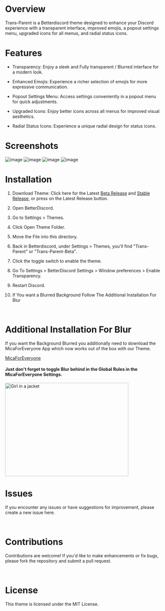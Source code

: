 
# Overview
Trans-Parent is a Betterdiscord theme designed to enhance your Discord experience with a transparent interface, improved emojis, a popout settings menu, upgraded icons for all menus, and radial status icons.

# Features

+ Transparency: Enjoy a sleek and Fully transparent / Blurred interface for a modern look.

+ Enhanced Emojis: Experience a richer selection of emojis for more expressive communication.

+ Popout Settings Menu: Access settings conveniently in a popout menu for quick adjustments.

+ Upgraded Icons: Enjoy better icons across all menus for improved visual aesthetics.

+ Radial Status Icons: Experience a unique radial design for status icons.



# Screenshots
![image](https://github.com/K3NOXOFFICIAL/Trans-Parent/assets/46091052/e2902196-ac04-4143-8014-190e2a60db0e)
![image](https://github.com/K3NOXOFFICIAL/Trans-Parent/assets/46091052/9375b8da-28d2-490a-8e00-22e3cc6bf68d)
![image](https://github.com/K3NOXOFFICIAL/Trans-Parent/assets/46091052/a4c80279-aab5-468c-9d2c-6c1666a8189b)
![image](https://github.com/K3NOXOFFICIAL/Trans-Parent/assets/46091052/17365a9e-a572-4546-b6bf-d314f72c2eae)






# Installation

1.  Download Theme: Click here for the Latest [Beta Release](https://github.com/k3noxofficial/Trans-Parent/releases/latest/download/Trans-Parent-Beta.theme.css) and [Stable Release](https://github.com/k3noxofficial/Trans-Parent/releases/latest/download/Trans-Parent.theme.css), or press on the Latest Release button.

1. Open BetterDiscord.

2. Go to Settings > Themes.

3. Click Open Theme Folder.

4. Move the File into this directory.

5. Back in Betterdiscord, under Settings > Themes, you'll find "Trans-Parent" or "Trans-Parent-Beta".

6. Click the toggle switch to enable the theme.

7. Go To Settings > BetterDiscord Settings > Window preferences > Enable Transparency.

8. Restart Discord.

 9. If You want a Blurred Background Follow The Additional Installation For Blur
<br>


# Additional Installation For Blur
If you want the Background Blurred you additionally need to download the MicaForEveryone App which now works out of the box with our Theme.

[MicaForEveryone](https://github.com/MicaForEveryone/MicaForEveryone/releases)

#### Just don't forget to toggle Blur behind in the Global Rules in the MicaForEveryone Settings.

<img src="https://github.com/K3NOXOFFICIAL/Trans-Parent/assets/46091052/2d2e2f30-0bf6-4013-9f90-36b8abd1ee56" alt="Girl in a jacket" style="width:400px;height:303px;">



<br>

# Issues
If you encounter any issues or have suggestions for improvement, please create a new issue here.

<br>

# Contributions
Contributions are welcome! If you'd like to make enhancements or fix bugs, please fork the repository and submit a pull request.

<br>

# License
This theme is licensed under the MIT License.

